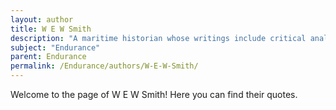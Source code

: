 ```yaml
---
layout: author
title: W E W Smith
description: "A maritime historian whose writings include critical analyses of the Endurance expedition and its significance in the history of polar exploration."
subject: "Endurance"
parent: Endurance
permalink: /Endurance/authors/W-E-W-Smith/
---
```


Welcome to the page of W E W Smith! Here you can find their quotes.

